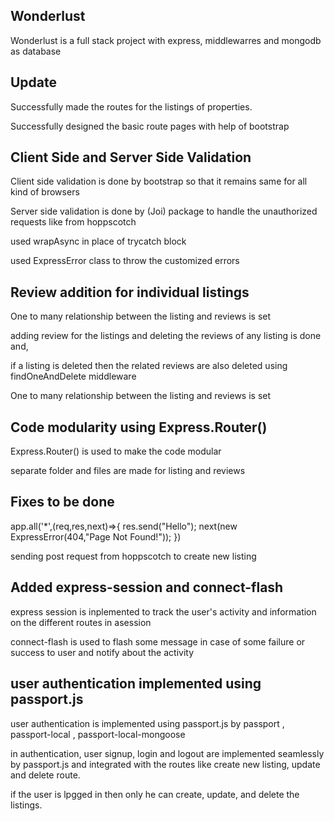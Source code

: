 ## Wonderlust

Wonderlust is a full stack project with express, middlewarres and mongodb as database

## Update

Successfully made the routes for the listings of properties.

Successfully designed the basic route pages with help of bootstrap

## Client Side and Server Side Validation

Client side validation is done by bootstrap so that it remains same for all kind of browsers

Server side validation is done by (Joi) package to handle the unauthorized requests like from hoppscotch

used wrapAsync in place of trycatch block

used ExpressError class to throw the customized errors

## Review addition for individual listings

One to many relationship between the listing and reviews is set

adding review for the listings and deleting the reviews of any listing is done and, 

if a listing is deleted then the related reviews are also deleted using findOneAndDelete middleware 

One to many relationship between the listing and reviews is set

## Code modularity using Express.Router()

Express.Router() is used to make the code modular

separate folder and files are made for listing and reviews

## Fixes to be done

app.all('*',(req,res,next)=>{
    res.send("Hello");
    next(new ExpressError(404,"Page Not Found!"));
})

sending post request from hoppscotch to create new listing

## Added express-session and connect-flash

express session is inplemented to track the user's activity and information on the different routes in asession

connect-flash is used to flash some message in case of some failure or success to user and notify about the activity

## user authentication implemented using passport.js

user authentication is implemented using passport.js
by passport , passport-local , passport-local-mongoose

in authentication, user signup, login and logout are implemented seamlessly by passport.js and integrated with the routes like create new listing, update and delete route.

if the user is lpgged in then only he can create, update, and delete the listings.